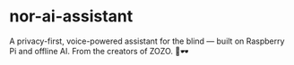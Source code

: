 # nor-ai-assistant
A privacy-first, voice-powered assistant for the blind — built on Raspberry Pi and offline AI. From the creators of ZOZO. 🌙🕶️
